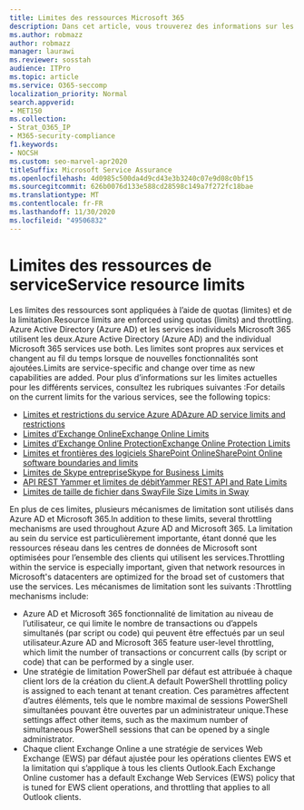 ```yaml
---
title: Limites des ressources Microsoft 365
description: Dans cet article, vous trouverez des informations sur les limites des ressources pour les différentes applications de Microsoft 365.
ms.author: robmazz
author: robmazz
manager: laurawi
ms.reviewer: sosstah
audience: ITPro
ms.topic: article
ms.service: O365-seccomp
localization_priority: Normal
search.appverid:
- MET150
ms.collection:
- Strat_O365_IP
- M365-security-compliance
f1.keywords:
- NOCSH
ms.custom: seo-marvel-apr2020
titleSuffix: Microsoft Service Assurance
ms.openlocfilehash: 4d0985c500da4d9cd43e3b3240c07e9d08c0bf15
ms.sourcegitcommit: 626b0076d133e588cd28598c149a7f272fc18bae
ms.translationtype: MT
ms.contentlocale: fr-FR
ms.lasthandoff: 11/30/2020
ms.locfileid: "49506832"
---
```

# <a name="service-resource-limits"></a><span data-ttu-id="3ac60-103">Limites des ressources de service</span><span class="sxs-lookup"><span data-stu-id="3ac60-103">Service resource limits</span></span>

<span data-ttu-id="3ac60-104">Les limites des ressources sont appliquées à l’aide de quotas (limites) et de la limitation.</span><span class="sxs-lookup"><span data-stu-id="3ac60-104">Resource limits are enforced using quotas (limits) and throttling.</span></span> <span data-ttu-id="3ac60-105">Azure Active Directory (Azure AD) et les services individuels Microsoft 365 utilisent les deux.</span><span class="sxs-lookup"><span data-stu-id="3ac60-105">Azure Active Directory (Azure AD) and the individual Microsoft 365 services use both.</span></span> <span data-ttu-id="3ac60-106">Les limites sont propres aux services et changent au fil du temps lorsque de nouvelles fonctionnalités sont ajoutées.</span><span class="sxs-lookup"><span data-stu-id="3ac60-106">Limits are service-specific and change over time as new capabilities are added.</span></span> <span data-ttu-id="3ac60-107">Pour plus d’informations sur les limites actuelles pour les différents services, consultez les rubriques suivantes :</span><span class="sxs-lookup"><span data-stu-id="3ac60-107">For details on the current limits for the various services, see the following topics:</span></span>

- [<span data-ttu-id="3ac60-108">Limites et restrictions du service Azure AD</span><span class="sxs-lookup"><span data-stu-id="3ac60-108">Azure AD service limits and restrictions</span></span>](https://docs.microsoft.com/azure/azure-resource-manager/management/azure-subscription-service-limits)
- [<span data-ttu-id="3ac60-109">Limites d’Exchange Online</span><span class="sxs-lookup"><span data-stu-id="3ac60-109">Exchange Online Limits</span></span>](https://technet.microsoft.com/library/exchange-online-limits.aspx)
- [<span data-ttu-id="3ac60-110">Limites d’Exchange Online Protection</span><span class="sxs-lookup"><span data-stu-id="3ac60-110">Exchange Online Protection Limits</span></span>](https://technet.microsoft.com/library/exchange-online-protection-limits.aspx)
- [<span data-ttu-id="3ac60-111">Limites et frontières des logiciels SharePoint Online</span><span class="sxs-lookup"><span data-stu-id="3ac60-111">SharePoint Online software boundaries and limits</span></span>](https://support.office.com/article/SharePoint-Online-software-boundaries-and-limits-8F34FF47-B749-408B-ABC0-B605E1F6D498)
- [<span data-ttu-id="3ac60-112">Limites de Skype entreprise</span><span class="sxs-lookup"><span data-stu-id="3ac60-112">Skype for Business Limits</span></span>](https://technet.microsoft.com/library/skype-for-business-online-limits.aspx)
- [<span data-ttu-id="3ac60-113">API REST Yammer et limites de débit</span><span class="sxs-lookup"><span data-stu-id="3ac60-113">Yammer REST API and Rate Limits</span></span>](https://developer.yammer.com/docs/rest-api-rate-limits)
- [<span data-ttu-id="3ac60-114">Limites de taille de fichier dans Sway</span><span class="sxs-lookup"><span data-stu-id="3ac60-114">File Size Limits in Sway</span></span>](https://support.office.com/article/File-size-limits-in-Sway-4db21bc6-b42b-499f-9272-66e089db109f)

<span data-ttu-id="3ac60-115">En plus de ces limites, plusieurs mécanismes de limitation sont utilisés dans Azure AD et Microsoft 365.</span><span class="sxs-lookup"><span data-stu-id="3ac60-115">In addition to these limits, several throttling mechanisms are used throughout Azure AD and Microsoft 365.</span></span> <span data-ttu-id="3ac60-116">La limitation au sein du service est particulièrement importante, étant donné que les ressources réseau dans les centres de données de Microsoft sont optimisées pour l’ensemble des clients qui utilisent les services.</span><span class="sxs-lookup"><span data-stu-id="3ac60-116">Throttling within the service is especially important, given that network resources in Microsoft's datacenters are optimized for the broad set of customers that use the services.</span></span> <span data-ttu-id="3ac60-117">Les mécanismes de limitation sont les suivants :</span><span class="sxs-lookup"><span data-stu-id="3ac60-117">Throttling mechanisms include:</span></span>

- <span data-ttu-id="3ac60-118">Azure AD et Microsoft 365 fonctionnalité de limitation au niveau de l’utilisateur, ce qui limite le nombre de transactions ou d’appels simultanés (par script ou code) qui peuvent être effectués par un seul utilisateur.</span><span class="sxs-lookup"><span data-stu-id="3ac60-118">Azure AD and Microsoft 365 feature user-level throttling, which limit the number of transactions or concurrent calls (by script or code) that can be performed by a single user.</span></span>
- <span data-ttu-id="3ac60-119">Une stratégie de limitation PowerShell par défaut est attribuée à chaque client lors de la création du client.</span><span class="sxs-lookup"><span data-stu-id="3ac60-119">A default PowerShell throttling policy is assigned to each tenant at tenant creation.</span></span> <span data-ttu-id="3ac60-120">Ces paramètres affectent d’autres éléments, tels que le nombre maximal de sessions PowerShell simultanées pouvant être ouvertes par un administrateur unique.</span><span class="sxs-lookup"><span data-stu-id="3ac60-120">These settings affect other items, such as the maximum number of simultaneous PowerShell sessions that can be opened by a single administrator.</span></span>
- <span data-ttu-id="3ac60-121">Chaque client Exchange Online a une stratégie de services Web Exchange (EWS) par défaut ajustée pour les opérations clientes EWS et la limitation qui s’applique à tous les clients Outlook.</span><span class="sxs-lookup"><span data-stu-id="3ac60-121">Each Exchange Online customer has a default Exchange Web Services (EWS) policy that is tuned for EWS client operations, and throttling that applies to all Outlook clients.</span></span>
